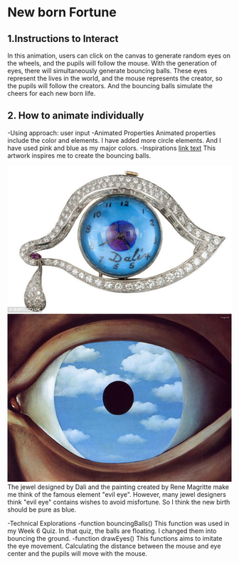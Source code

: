 # New born Fortune
## 1.Instructions to Interact
In this animation, users can click on the canvas to generate random eyes on the wheels, and the pupils will follow the mouse. With the generation of eyes, there will simultaneously generate bouncing balls.
These eyes represent the lives in the world, and the mouse represents the creator, so the pupils will follow the creators. And the bouncing balls simulate the cheers for each new born life.
## 2. How to animate individually
-Using approach: user input
-Animated Properties
Animated properties include the color and elements. I have added more circle elements. And I have used pink and blue as my major colors.
-Inspirations
[link text](https://openprocessing.org/sketch/2275129)
This artwork inspires me to create the bouncing balls.

![A painting of Buchholz](assets/Dali.jpg)
![A painting of Buchholz](assets/TheFalseMirror.jpg)
The jewel designed by Dali and the painting created by Rene Magritte make me think of the famous element "evil eye".
However, many jewel designers think "evil eye" contains wishes to avoid misfortune. So I think the new birth should be pure as blue.

-Technical Explorations
 -function bouncingBalls()
This function was used in my Week 6 Quiz. In that quiz, the balls are floating. I changed them into bouncing the ground.
 -function drawEyes()
This functions aims to imitate the eye movement. Calculating the distance between the mouse and eye center and the pupils will move with the mouse.

